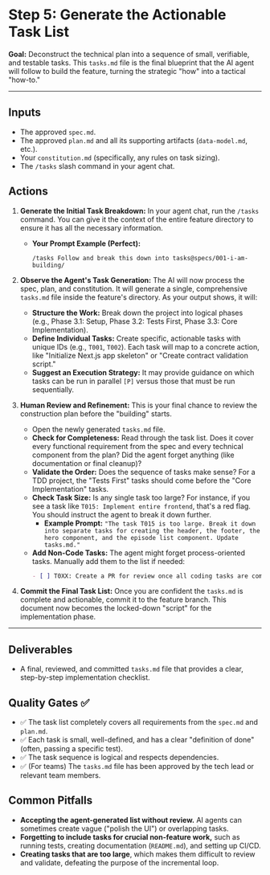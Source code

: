 # **Step 5: Generate the Actionable Task List**

**Goal:** Deconstruct the technical plan into a sequence of small, verifiable, and testable tasks. This `tasks.md` file is the final blueprint that the AI agent will follow to build the feature, turning the strategic "how" into a tactical "how-to."

---

## **Inputs**

-   The approved `spec.md`.
-   The approved `plan.md` and all its supporting artifacts (`data-model.md`, etc.).
-   Your `constitution.md` (specifically, any rules on task sizing).
-   The `/tasks` slash command in your agent chat.

## **Actions**

1.  **Generate the Initial Task Breakdown:** In your agent chat, run the `/tasks` command. You can give it the context of the entire feature directory to ensure it has all the necessary information.
    *   **Your Prompt Example (Perfect):**
        ```
        /tasks Follow and break this down into tasks@specs/001-i-am-building/
        ```

2.  **Observe the Agent's Task Generation:** The AI will now process the spec, plan, and constitution. It will generate a single, comprehensive `tasks.md` file inside the feature's directory. As your output shows, it will:
    *   **Structure the Work:** Break down the project into logical phases (e.g., Phase 3.1: Setup, Phase 3.2: Tests First, Phase 3.3: Core Implementation).
    *   **Define Individual Tasks:** Create specific, actionable tasks with unique IDs (e.g., `T001`, `T002`). Each task will map to a concrete action, like "Initialize Next.js app skeleton" or "Create contract validation script."
    *   **Suggest an Execution Strategy:** It may provide guidance on which tasks can be run in parallel `[P]` versus those that must be run sequentially.

3.  **Human Review and Refinement:** This is your final chance to review the construction plan before the "building" starts.
    *   Open the newly generated `tasks.md` file.
    *   **Check for Completeness:** Read through the task list. Does it cover every functional requirement from the spec and every technical component from the plan? Did the agent forget anything (like documentation or final cleanup)?
    *   **Validate the Order:** Does the sequence of tasks make sense? For a TDD project, the "Tests First" tasks should come before the "Core Implementation" tasks.
    *   **Check Task Size:** Is any single task too large? For instance, if you see a task like `T015: Implement entire frontend`, that's a red flag. You should instruct the agent to break it down further.
        *   **Example Prompt:** `"The task T015 is too large. Break it down into separate tasks for creating the header, the footer, the hero component, and the episode list component. Update tasks.md."`
    *   **Add Non-Code Tasks:** The agent might forget process-oriented tasks. Manually add them to the list if needed:
        ```markdown
        - [ ] T0XX: Create a PR for review once all coding tasks are complete.
        ```

4.  **Commit the Final Task List:** Once you are confident the `tasks.md` is complete and actionable, commit it to the feature branch. This document now becomes the locked-down "script" for the implementation phase.

---

## **Deliverables**

-   A final, reviewed, and committed `tasks.md` file that provides a clear, step-by-step implementation checklist.

## **Quality Gates ✅**

-   ✅ The task list completely covers all requirements from the `spec.md` and `plan.md`.
-   ✅ Each task is small, well-defined, and has a clear "definition of done" (often, passing a specific test).
-   ✅ The task sequence is logical and respects dependencies.
-   ✅ (For teams) The `tasks.md` file has been approved by the tech lead or relevant team members.

## **Common Pitfalls**

-   **Accepting the agent-generated list without review.** AI agents can sometimes create vague ("polish the UI") or overlapping tasks.
-   **Forgetting to include tasks for crucial non-feature work,** such as running tests, creating documentation (`README.md`), and setting up CI/CD.
-   **Creating tasks that are too large**, which makes them difficult to review and validate, defeating the purpose of the incremental loop.